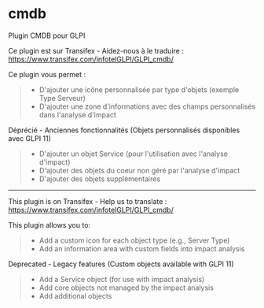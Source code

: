 # cmdb
Plugin CMDB pour GLPI

Ce plugin est sur Transifex - Aidez-nous à le traduire :
https://www.transifex.com/infotelGLPI/GLPI_cmdb/

Ce plugin vous permet :

> * D'ajouter une icône personnalisée par type d'objets (exemple Type Serveur)
> * D'ajouter une zone d'informations avec des champs personnalisés dans l'analyse d'impact

Déprécié - Anciennes fonctionnalités (Objets personnalisés disponibles avec GLPI 11)

> * D'ajouter un objet Service (pour l'utilisation avec l'analyse d'impact)
> * D'ajouter des objets du coeur non géré par l'analyse d'impact
> * D'ajouter des objets supplémentaires

***********************

This plugin is on Transifex - Help us to translate :
https://www.transifex.com/infotelGLPI/GLPI_cmdb/

This plugin allows you to:

> * Add a custom icon for each object type (e.g., Server Type)
> * Add an information area with custom fields into impact analysis

Deprecated - Legacy features (Custom objects available with GLPI 11)

> * Add a Service object (for use with impact analysis)
> * Add core objects not managed by the impact analysis
> * Add additional objects
